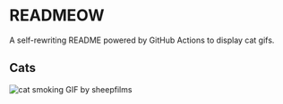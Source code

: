 # READMEOW

A self-rewriting README powered by GitHub Actions to display cat gifs.

## Cats

![cat smoking GIF by sheepfilms](https://media2.giphy.com/media/l0ExdMHUDKteztyfe/200.gif?cid=9acd02dapgs87hdjx0sushdai7ntcbox3icbx6y48plr5ynz&ep=v1_gifs_search&rid=200.gif&ct=g)

